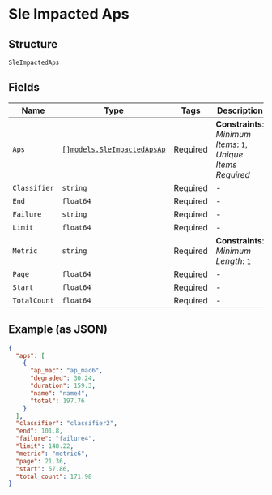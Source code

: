 
# Sle Impacted Aps

## Structure

`SleImpactedAps`

## Fields

| Name | Type | Tags | Description |
|  --- | --- | --- | --- |
| `Aps` | [`[]models.SleImpactedApsAp`](../../doc/models/sle-impacted-aps-ap.md) | Required | **Constraints**: *Minimum Items*: `1`, *Unique Items Required* |
| `Classifier` | `string` | Required | - |
| `End` | `float64` | Required | - |
| `Failure` | `string` | Required | - |
| `Limit` | `float64` | Required | - |
| `Metric` | `string` | Required | **Constraints**: *Minimum Length*: `1` |
| `Page` | `float64` | Required | - |
| `Start` | `float64` | Required | - |
| `TotalCount` | `float64` | Required | - |

## Example (as JSON)

```json
{
  "aps": [
    {
      "ap_mac": "ap_mac6",
      "degraded": 30.24,
      "duration": 159.3,
      "name": "name4",
      "total": 197.76
    }
  ],
  "classifier": "classifier2",
  "end": 101.8,
  "failure": "failure4",
  "limit": 148.22,
  "metric": "metric6",
  "page": 21.36,
  "start": 57.86,
  "total_count": 171.98
}
```

